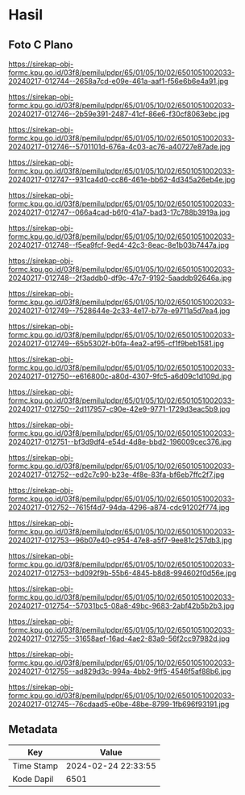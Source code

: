 # Hasil

## Foto C Plano

https://sirekap-obj-formc.kpu.go.id/03f8/pemilu/pdpr/65/01/05/10/02/6501051002033-20240217-012744--2658a7cd-e09e-461a-aaf1-f56e6b6e4a91.jpg

https://sirekap-obj-formc.kpu.go.id/03f8/pemilu/pdpr/65/01/05/10/02/6501051002033-20240217-012746--2b59e391-2487-41cf-86e6-f30cf8063ebc.jpg

https://sirekap-obj-formc.kpu.go.id/03f8/pemilu/pdpr/65/01/05/10/02/6501051002033-20240217-012746--5701101d-676a-4c03-ac76-a40727e87ade.jpg

https://sirekap-obj-formc.kpu.go.id/03f8/pemilu/pdpr/65/01/05/10/02/6501051002033-20240217-012747--931ca4d0-cc86-461e-bb62-4d345a26eb4e.jpg

https://sirekap-obj-formc.kpu.go.id/03f8/pemilu/pdpr/65/01/05/10/02/6501051002033-20240217-012747--066a4cad-b6f0-41a7-bad3-17c788b3919a.jpg

https://sirekap-obj-formc.kpu.go.id/03f8/pemilu/pdpr/65/01/05/10/02/6501051002033-20240217-012748--f5ea9fcf-9ed4-42c3-8eac-8e1b03b7447a.jpg

https://sirekap-obj-formc.kpu.go.id/03f8/pemilu/pdpr/65/01/05/10/02/6501051002033-20240217-012748--2f3addb0-df9c-47c7-9192-5aaddb92646a.jpg

https://sirekap-obj-formc.kpu.go.id/03f8/pemilu/pdpr/65/01/05/10/02/6501051002033-20240217-012749--7528644e-2c33-4e17-b77e-e9711a5d7ea4.jpg

https://sirekap-obj-formc.kpu.go.id/03f8/pemilu/pdpr/65/01/05/10/02/6501051002033-20240217-012749--65b5302f-b0fa-4ea2-af95-cf1f9beb1581.jpg

https://sirekap-obj-formc.kpu.go.id/03f8/pemilu/pdpr/65/01/05/10/02/6501051002033-20240217-012750--e616800c-a80d-4307-9fc5-a6d09c1d109d.jpg

https://sirekap-obj-formc.kpu.go.id/03f8/pemilu/pdpr/65/01/05/10/02/6501051002033-20240217-012750--2d117957-c90e-42e9-9771-1729d3eac5b9.jpg

https://sirekap-obj-formc.kpu.go.id/03f8/pemilu/pdpr/65/01/05/10/02/6501051002033-20240217-012751--bf3d9df4-e54d-4d8e-bbd2-196009cec376.jpg

https://sirekap-obj-formc.kpu.go.id/03f8/pemilu/pdpr/65/01/05/10/02/6501051002033-20240217-012752--ed2c7c90-b23e-4f8e-83fa-bf6eb7ffc2f7.jpg

https://sirekap-obj-formc.kpu.go.id/03f8/pemilu/pdpr/65/01/05/10/02/6501051002033-20240217-012752--7615f4d7-94da-4296-a874-cdc91202f774.jpg

https://sirekap-obj-formc.kpu.go.id/03f8/pemilu/pdpr/65/01/05/10/02/6501051002033-20240217-012753--96b07e40-c954-47e8-a5f7-9ee81c257db3.jpg

https://sirekap-obj-formc.kpu.go.id/03f8/pemilu/pdpr/65/01/05/10/02/6501051002033-20240217-012753--bd092f9b-55b6-4845-b8d8-994602f0d56e.jpg

https://sirekap-obj-formc.kpu.go.id/03f8/pemilu/pdpr/65/01/05/10/02/6501051002033-20240217-012754--57031bc5-08a8-49bc-9683-2abf42b5b2b3.jpg

https://sirekap-obj-formc.kpu.go.id/03f8/pemilu/pdpr/65/01/05/10/02/6501051002033-20240217-012755--31658aef-16ad-4ae2-83a9-56f2cc97982d.jpg

https://sirekap-obj-formc.kpu.go.id/03f8/pemilu/pdpr/65/01/05/10/02/6501051002033-20240217-012755--ad829d3c-994a-4bb2-9ff5-4546f5af88b6.jpg

https://sirekap-obj-formc.kpu.go.id/03f8/pemilu/pdpr/65/01/05/10/02/6501051002033-20240217-012745--76cdaad5-e0be-48be-8799-1fb696f93191.jpg


## Metadata

| Key        | Value               |
| ---------- | ------------------- |
| Time Stamp | 2024-02-24 22:33:55 |
| Kode Dapil | 6501                |



